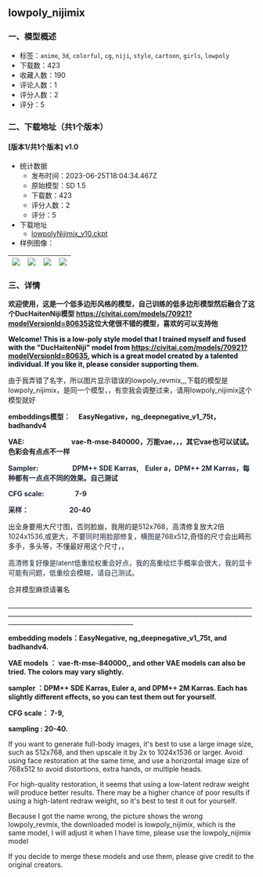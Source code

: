 ## lowpoly_nijimix
### 一、模型概述

- 标签：`anime`, `3d`, `colorful`, `cg`, `niji`, `style`, `cartoon`, `girls`, `lowpoly`
- 下载数：423
- 收藏人数：190
- 评论人数：1
- 评分人数：2
- 评分：5

### 二、下载地址（共1个版本）

#### [版本1/共1个版本] v1.0

- 统计数据
  - 发布时间：2023-06-25T18:04:34.467Z
  - 原始模型：SD 1.5
  - 下载数：423
  - 评分人数：2
  - 评分：5
- 下载地址
  - [lowpolyNijimix_v10.ckpt](https://civitai.com/api/download/models/103747)
- 样例图像：

| <img src="https://image.civitai.com/xG1nkqKTMzGDvpLrqFT7WA/a1b1adf0-dc98-40f9-b59c-a3b942a1aa02/width=450/1286644.jpeg" /> | <img src="https://image.civitai.com/xG1nkqKTMzGDvpLrqFT7WA/e12ec937-f825-43f8-953e-79ac3cf71863/width=450/1287184.jpeg" /> | <img src="https://image.civitai.com/xG1nkqKTMzGDvpLrqFT7WA/6a81e50f-46cc-40fc-ba49-043294f2e1a9/width=450/1286642.jpeg" /> | <img src="https://image.civitai.com/xG1nkqKTMzGDvpLrqFT7WA/8c6385c0-eea1-4243-bfce-40146fc54f36/width=450/1288028.jpeg" /> |
| ---- | ---- | ---- | ---- |


### 三、详情
<p><strong>欢迎使用，这是一个低多边形风格的模型，自己训练的低多边形模型然后融合了这个DucHaitenNiji模型 </strong><a target="_blank" rel="ugc" href="https://civitai.com/models/70921?modelVersionId=80635"><strong>https://civitai.com/models/70921?modelVersionId=80635</strong></a><strong>这位大佬很不错的模型，喜欢的可以支持他</strong></p><p><strong><span style="color:rgb(5, 14, 23)">Welcome! This is a low-poly style model that I trained myself and fused with the "</span>DucHaitenNiji<span style="color:rgb(5, 14, 23)">" model from </span></strong><a target="_blank" rel="ugc" href="https://civitai.com/models/70921?modelVersionId=80635"><strong>https://civitai.com/models/70921?modelVersionId=80635</strong></a><strong><span style="color:rgb(5, 14, 23)">, which is a great model created by a talented individual. If you like it, please consider supporting them.</span></strong></p><p>由于我弄错了名字，所以图片显示错误的lowpoly_revmix,,,下载的模型是lowpoly_nijimix，是同一个模型，，有空我会调整过来，请用lowpoly_nijimix这个模型就好</p><p></p><p><strong>embeddings模型：     EasyNegative，ng_deepnegative_v1_75t，badhandv4</strong></p><p><strong>VAE:                             vae-ft-mse-840000，万能vae，，，其它vae也可以试试。色彩会有点点不一样</strong></p><p><strong><span style="color:rgb(31, 41, 55)">Sampler:                     DPM++ SDE Karras,    Euler a，DPM++ 2M Karras，每种都有一点点不同的效果。自己测试</span></strong></p><p><strong><span style="color:rgb(31, 41, 55)">CFG scale:                   7-9</span></strong></p><p><strong><span style="color:rgb(31, 41, 55)">采样：                         20-40</span></strong></p><p>出全身要用大尺寸图，否则脸崩，我用的是512x768，高清修复放大2倍<span style="color:rgb(31, 41, 55)">1024x1536,或更大，不要同时用脸部修复，横图是768x512,</span>奇怪的尺寸会出畸形多手，多头等，不懂最好用这个尺寸，，</p><p><span style="color:rgb(31, 41, 55)">高清修复好像是latent低重绘权重会好点，我的高重绘烂手概率会很大，我的显卡可能有问题，低重绘会模糊，请自己测试。</span></p><p>合并模型麻烦请署名</p><p></p><p>____________________________________________________________________________________________________________________________________________________________________________________________________</p><p></p><p><strong>embedding models：EasyNegative, ng_deepnegative_v1_75t, and badhandv4.</strong></p><p><strong>VAE models ： vae-ft-mse-840000,, and other VAE models can also be tried. The colors may vary slightly.</strong></p><p><strong>sampler ：DPM++ SDE Karras, Euler a, and DPM++ 2M Karras. Each has slightly different effects, so you can test them out for yourself.</strong></p><p><strong>CFG scale： 7-9,</strong></p><p><strong>sampling : 20-40.</strong></p><p>If you want to generate full-body images, it's best to use a large image size, such as 512x768, and then upscale it by 2x to 1024x1536 or larger. Avoid using face restoration at the same time, and use a horizontal image size of 768x512 to avoid distortions, extra hands, or multiple heads.</p><p>For high-quality restoration, it seems that using a low-latent redraw weight will produce better results. There may be a higher chance of poor results if using a high-latent redraw weight, so it's best to test it out for yourself.</p><p>Because I got the name wrong, the picture shows the wrong lowpoly_revmix, the downloaded model is lowpoly_nijimix, which is the same model, I will adjust it when I have time, please use the lowpoly_nijimix model</p><p>If you decide to merge these models and use them, please give credit to the original creators.</p><p></p>